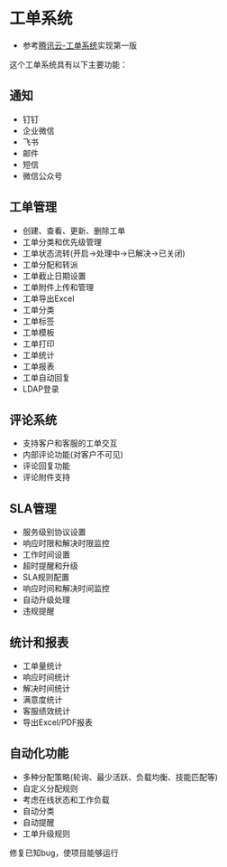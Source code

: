 <!--
 * @Author: jackning 270580156@qq.com
 * @Date: 2024-10-01 13:21:04
 * @LastEditors: jackning 270580156@qq.com
 * @LastEditTime: 2025-01-15 11:08:42
 * @Description: bytedesk.com https://github.com/Bytedesk/bytedesk
 *   Please be aware of the BSL license restrictions before installing Bytedesk IM – 
 *  selling, reselling, or hosting Bytedesk IM as a service is a breach of the terms and automatically terminates your rights under the license.
 *  Business Source License 1.1: https://github.com/Bytedesk/bytedesk/blob/main/LICENSE 
 *  contact: 270580156@qq.com 
 *  联系：270580156@qq.com
 * Copyright (c) 2024 by bytedesk.com, All Rights Reserved. 
-->
# 工单系统

- 参考[腾讯云-工单系统](https://console.cloud.tencent.com/workorder)实现第一版

这个工单系统具有以下主要功能：

## 通知

- 钉钉
- 企业微信
- 飞书
- 邮件
- 短信
- 微信公众号

## 工单管理

- 创建、查看、更新、删除工单
- 工单分类和优先级管理
- 工单状态流转(开启->处理中->已解决->已关闭)
- 工单分配和转派
- 工单截止日期设置
- 工单附件上传和管理
- 工单导出Excel
- 工单分类
- 工单标签
- 工单模板
- 工单打印
- 工单统计
- 工单报表
- 工单自动回复
- LDAP登录

## 评论系统

- 支持客户和客服的工单交互
- 内部评论功能(对客户不可见)
- 评论回复功能
- 评论附件支持

## SLA管理

- 服务级别协议设置
- 响应时限和解决时限监控
- 工作时间设置
- 超时提醒和升级
- SLA规则配置
- 响应时间和解决时间监控
- 自动升级处理
- 违规提醒

## 统计和报表

- 工单量统计
- 响应时间统计
- 解决时间统计
- 满意度统计
- 客服绩效统计
- 导出Excel/PDF报表

## 自动化功能

- 多种分配策略(轮询、最少活跃、负载均衡、技能匹配等)
- 自定义分配规则
- 考虑在线状态和工作负载
- 自动分类
- 自动提醒
- 工单升级规则

修复已知bug，使项目能够运行
